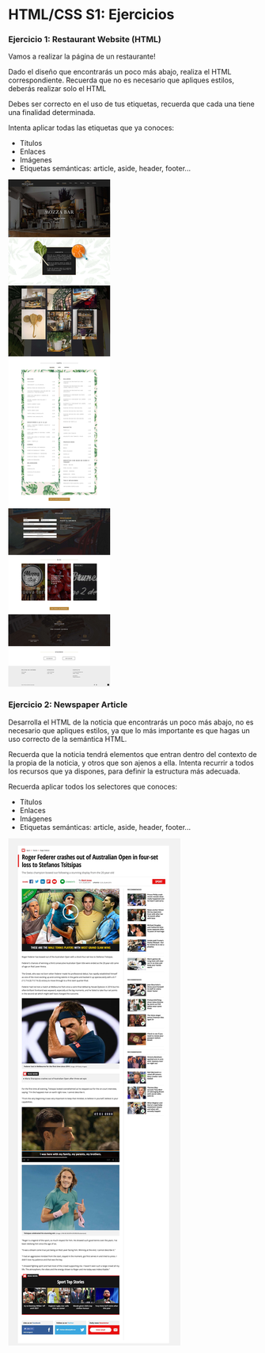 # HTML/CSS S1: Ejercicios

### Ejercicio 1: Restaurant Website (HTML)

Vamos a realizar la página de un restaurante!

Dado el diseño que encontrarás un poco más abajo, realiza el HTML correspondiente. Recuerda que no es necesario que apliques estilos, deberás realizar solo el HTML

Debes ser correcto en el uso de tus etiquetas, recuerda que cada una tiene una finalidad determinada.

Intenta aplicar todas las etiquetas que ya conoces:

- Títulos
- Enlaces
- Imágenes
- Etiquetas semánticas: article, aside, header, footer...

![assets/1.jpg](assets/1.jpg)

### Ejercicio 2: Newspaper Article

Desarrolla el HTML de la noticia que encontrarás un poco más abajo, no es necesario que apliques estilos, ya que lo más importante es que hagas un uso correcto de la semántica HTML.

Recuerda que la noticia tendrá elementos que entran dentro del contexto de la propia de la noticia, y otros que son ajenos a ella. Intenta recurrir a todos los recursos que ya dispones, para definir la estructura más adecuada.

Recuerda aplicar todos los selectores que conoces:

- Títulos
- Enlaces
- Imágenes
- Etiquetas semánticas: article, aside, header, footer...

![assets/2.jpg](assets/2.jpg)